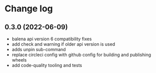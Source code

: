 # Change log

## 0.3.0 (2022-06-09)
* balena api version 6 compatibility fixes
* add check and warning if older api version is used
* adds unpin sub-command
* replace circleci config with github config for building and publishing wheels
* add code-quality tooling and tests

